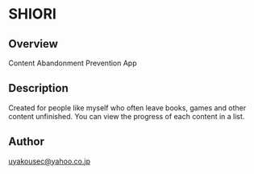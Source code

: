 # SHIORI

## Overview
Content Abandonment Prevention App

## Description
Created for people like myself who often leave books, games and other content unfinished. You can view the progress of each content in a list.

## Author
uyakousec@yahoo.co.jp 